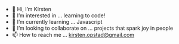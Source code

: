 - 👋 Hi, I’m Kirsten
- 👀 I’m interested in ... learning to code!
- 🌱 I’m currently learning ... Javascript
- 💞️ I’m looking to collaborate on ... projects that spark joy in people
- 📫 How to reach me ... kirsten.opstad@gmail.com

<!---
kirstenopstad/kirstenopstad is a ✨ special ✨ repository because its `README.md` (this file) appears on your GitHub profile.
You can click the Preview link to take a look at your changes.
--->
